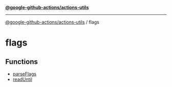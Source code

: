 [**@google-github-actions/actions-utils**](../README.md)

***

[@google-github-actions/actions-utils](../modules.md) / flags

# flags

## Functions

- [parseFlags](functions/parseFlags.md)
- [readUntil](functions/readUntil.md)
